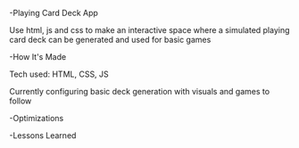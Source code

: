 -Playing Card Deck App

Use html, js and css to make an interactive space where a simulated playing card deck can be generated and used for basic games

-How It's Made

Tech used: HTML, CSS, JS

Currently configuring basic deck generation with visuals and games to follow

-Optimizations

-Lessons Learned

